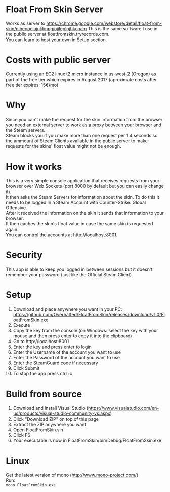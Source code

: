 # Float From Skin Server
Works as server to https://chrome.google.com/webstore/detail/float-from-skin/nlheooelajnkbnpgjojileplpjhkcham
This is the same software I use in the public server at floatfromskin.tryrecords.com.  
You can learn to host your own in Setup section.

# Costs with public server
Currently using an EC2 linux t2.micro instance in us-west-2 (Oregon) as part of the free tier which expires in August 2017 (aproximate costs after free tier expires: 15€/mo)

# Why
Since you can't make the request for the skin information from the browser you need an external server to work as a proxy between your browser and the Steam servers.  
Steam blocks you if you make more than one request per 1.4 seconds so the ammount of Steam Clients available in the public server to make requests for the skins' float value might not be enough.

# How it works
This is a very simple console application that receives requests from your browser over Web Sockets (port 8000 by default but you can easily change it).  
It then asks the Steam Servers for information about the skin. To do this it needs to be logged in a Steam Account with Counter-Strike: Global Offensive.  
After it received the information on the skin it sends that information to your browser.  
It then caches the skin's float value in case the same skin is requested again.  
You can control the accounts at http://localhost:8001.

# Security
This app is able to keep you logged in between sessions but it doesn't remember your password (just like the Official Steam Client).

# Setup
1. Download and place anywhere you want in your PC: https://github.com/Overhatted/FloatFromSkin/releases/download/v1.0/FloatFromSkin.exe
2. Execute
3. Copy the key from the console (on Windows: select the key with your mouse and then press enter to copy it into the clipboard)
4. Go to http://localhost:8001
5. Enter the key and press enter to login
6. Enter the Username of the account you want to use
7. Enter the Password of the account you want to use
8. Enter the SteamGuard code if necessary
9. Click Submit
10. To stop the app press ctrl+c

# Build from source
1. Download and install Visual Studio (https://www.visualstudio.com/en-us/products/visual-studio-community-vs.aspx)
2. Click "Download ZIP" on top of this page
3. Extract the ZIP anywhere you want
4. Open FloatFromSkin.sln
5. Click F6
6. Your executable is now in FloatFromSkin/bin/Debug/FloatFromSkin.exe

# Linux
Get the latest version of mono (http://www.mono-project.com/)  
Run:  
`mono FloatFromSkin.exe`
